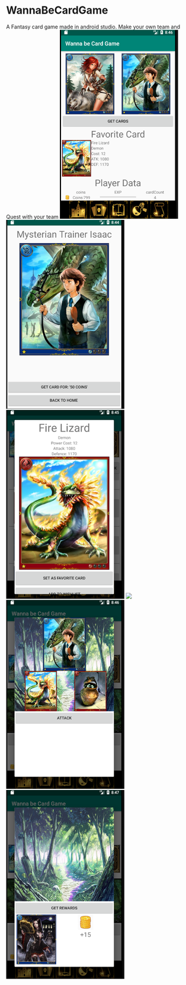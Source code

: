 # WannaBeCardGame
A Fantasy card game made in android studio. Make your own team and Quest with your team
<img src = "screenShots/Screen Shot 2020-02-10 at 8.46.12 PM.png">
<img src = "screenShots/Screen Shot 2020-02-10 at 8.44.14 PM.png">
<img src = "screenShots/Screen Shot 2020-02-10 at 8.45.56 PM.png">
<img src = "screenShotsScreen Shot 2020-02-10 at 8.46.30 PM.png">
<img src = "screenShots/Screen Shot 2020-02-10 at 8.46.59 PM.png">
<img src = "screenShots/Screen Shot 2020-02-10 at 8.47.14 PM.png">
